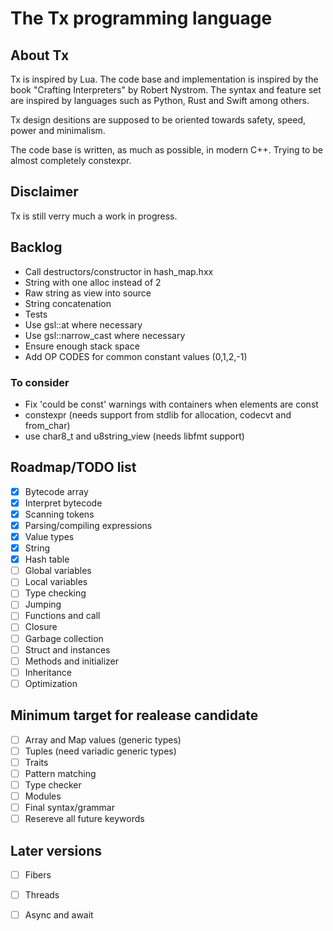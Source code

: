 # The Tx programming language

<!-- [![ci](https://github.com/thmxv/tx-lang/actions/workflows/ci.yml/badge.svg)](https://github.com/thmxv/tx-lang) -->
<!-- [![codecov](https://codecov.io/gh/thmxv/tx-lang/branch/main/graph/badge.svg)](https://codecov.io/gh/thmxv/tx-lang) -->
<!-- [![Language grade: C++](https://img.shields.io/lgtm/grade/cpp/github/thmxv/tx-lang)](https://lgtm.com/projects/g/thmxv/tx-lang/context:cpp) -->
<!-- [![CodeQL](https://github.com/thmxv/tx-lang/actions/workflows/codeql-analysis.yml/badge.svg)](https://github.com/thmxv/tx-lang/actions/workflows/codeql-analysis.yml) -->

## About Tx

Tx is inspired by Lua. The code base and implementation is inspired by the 
book "Crafting Interpreters" by Robert Nystrom. The syntax and feature set
are inspired by languages such as Python, Rust and Swift among others.

Tx design desitions are supposed to be oriented towards safety, speed, power 
and minimalism.

The code base is written, as much as possible, in modern C++. Trying to be 
almost completely constexpr.

## Disclaimer

Tx is still verry much a work in progress.

## Backlog

- Call destructors/constructor in hash_map.hxx
- String with one alloc instead of 2
- Raw string as view into source
- String concatenation
- Tests
- Use gsl::at where necessary
- Use gsl::narrow_cast where necessary
- Ensure enough stack space
- Add OP CODES for common constant values (0,1,2,-1)

### To consider
- Fix 'could be const' warnings with containers when elements are const
- constexpr (needs support from stdlib for allocation, codecvt and from_char)
- use char8_t and u8string_view (needs libfmt support)

## Roadmap/TODO list

- [X] Bytecode array
- [X] Interpret bytecode
- [X] Scanning tokens
- [X] Parsing/compiling expressions
- [X] Value types
- [X] String
- [X] Hash table
- [ ] Global variables
- [ ] Local variables
- [ ] Type checking
- [ ] Jumping
- [ ] Functions and call
- [ ] Closure
- [ ] Garbage collection
- [ ] Struct and instances
- [ ] Methods and initializer
- [ ] Inheritance
- [ ] Optimization

## Minimum target for realease candidate

- [ ] Array and Map values (generic types)
- [ ] Tuples (need variadic generic types)
- [ ] Traits
- [ ] Pattern matching
- [ ] Type checker
- [ ] Modules
- [ ] Final syntax/grammar
- [ ] Resereve all future keywords

## Later versions
- [ ] Fibers
- [ ] Threads
- [ ] Async and await

